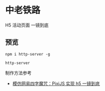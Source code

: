 # 中老铁路

H5 活动页面 一镜到底 

## 预览

```
npm i http-server -g

http-server
```

制作方法参考

- [模仿网易四字魔咒：PixiJS 实现 h5 一镜到底](https://blog.csdn.net/qq_30604453/article/details/86544553#2.%E9%A1%B9%E7%9B%AE%E6%8A%80%E6%9C%AF%E6%9E%B6%E6%9E%84%E5%88%86%E6%9E%90)
